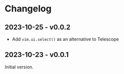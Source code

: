 # Changelog

## 2023-10-25 - v0.0.2

- Add `vim.ui.select()` as an alternative to Telescope

## 2023-10-23 - v0.0.1

Initial version.
